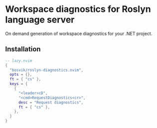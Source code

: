 # Workspace diagnostics for Roslyn language server

On demand generation of workspace diagnostics for your .NET project.

## Installation

```lua
-- lazy.nvim
{
  "bosvik/roslyn-diagnostics.nvim",
  opts = {},
  ft = { "cs" },
  keys = {
    {
      "<leader>cD",
      "<cmd>RequestDiagnostics<cr>",
      desc = "Request diagnostics",
      ft = { "cs" },
    },
  }
}
```
